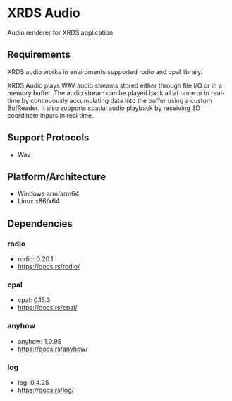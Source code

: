 # XRDS Audio

Audio renderer for XRDS application

## Requirements

XRDS audio works in enviroments supported rodio and cpal library.

XRDS Audio plays WAV audio streams stored either through file I/O or in a memory buffer.
The audio stream can be played back all at once or in real-time by continuously accumulating data into the buffer using a custom BufReader.
It also supports spatial audio playback by receiving 3D coordinate inputs in real time.

## Support Protocols

- Wav

## Platform/Architecture

- Windows arm/arm64
- Linux x86/x64

## Dependencies

### rodio
- rodio: 0.20.1
- https://docs.rs/rodio/

### cpal
- cpal: 0.15.3
- https://docs.rs/cpal/

### anyhow
- anyhow: 1.0.95
- https://docs.rs/anyhow/

### log
- log: 0.4.25
- https://docs.rs/log/